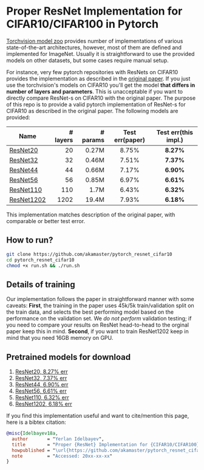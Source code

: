 # Proper ResNet Implementation for CIFAR10/CIFAR100 in Pytorch
[Torchvision model zoo](https://github.com/pytorch/vision/tree/master/torchvision/models) provides number of implementations of various state-of-the-art architectures, however, most of them are defined and implemented for ImageNet.
Usually it is straightforward to use the provided models on other datasets, but some cases require manual setup.

For instance, very few pytorch repositories with ResNets on CIFAR10 provides the implementation as described in the [original paper](https://arxiv.org/abs/1512.03385). If you just use the torchvision's models on CIFAR10 you'll get the model **that differs in number of layers and parameters**. This is unacceptable if you want to directly compare ResNet-s on CIFAR10 with the original paper.
The purpose of this repo is to provide a valid pytorch implementation of ResNet-s for CIFAR10 as described in the original paper. The following models are provided:

| Name      | # layers | # params| Test err(paper) | Test err(this impl.)|
|-----------|---------:|--------:|:-----------------:|:---------------------:|
|[ResNet20](https://github.com/akamaster/pytorch_resnet_cifar10/raw/master/pretrained_models/resnet20-12fca82f.th)   |    20    | 0.27M   | 8.75%| **8.27%**|
|[ResNet32](https://github.com/akamaster/pytorch_resnet_cifar10/raw/master/pretrained_models/resnet32-d509ac18.th)  |    32    | 0.46M   | 7.51%| **7.37%**|
|[ResNet44](https://github.com/akamaster/pytorch_resnet_cifar10/raw/master/pretrained_models/resnet44-014dd654.th)   |    44    | 0.66M   | 7.17%| **6.90%**|
|[ResNet56](https://github.com/akamaster/pytorch_resnet_cifar10/raw/master/pretrained_models/resnet56-4bfd9763.th)   |    56    | 0.85M   | 6.97%| **6.61%**|
|[ResNet110](https://github.com/akamaster/pytorch_resnet_cifar10/raw/master/pretrained_models/resnet110-1d1ed7c2.th)  |   110    |  1.7M   | 6.43%| **6.32%**|
|[ResNet1202](https://github.com/akamaster/pytorch_resnet_cifar10/raw/master/pretrained_models/resnet1202-f3b1deed.th) |  1202    | 19.4M   | 7.93%| **6.18%**|

This implementation matches description of the original paper, with comparable or better test error.

## How to run?
```bash
git clone https://github.com/akamaster/pytorch_resnet_cifar10
cd pytorch_resnet_cifar10
chmod +x run.sh && ./run.sh
```

## Details of training
Our implementation follows the paper in straightforward manner with some caveats: **First**, the training in the paper uses 45k/5k train/validation split on the train data, and selects the best performing model based on the performance on the validation set. We *do not perform* validation testing; if you need to compare your results on ResNet head-to-head to the orginal paper keep this in mind. **Second**, if you want to train ResNet1202 keep in mind that you need 16GB memory on GPU.

## Pretrained models for download
1. [ResNet20, 8.27% err](https://github.com/akamaster/pytorch_resnet_cifar10/raw/master/pretrained_models/resnet20.th)
2. [ResNet32, 7.37% err](https://github.com/akamaster/pytorch_resnet_cifar10/raw/master/pretrained_models/resnet32.th)
3. [ResNet44, 6.90% err](https://github.com/akamaster/pytorch_resnet_cifar10/raw/master/pretrained_models/resnet44.th)
4. [ResNet56, 6.61% err](https://github.com/akamaster/pytorch_resnet_cifar10/raw/master/pretrained_models/resnet56.th)
5. [ResNet110, 6.32% err](https://github.com/akamaster/pytorch_resnet_cifar10/raw/master/pretrained_models/resnet110.th)
6. [ResNet1202, 6.18% err](https://github.com/akamaster/pytorch_resnet_cifar10/raw/master/pretrained_models/resnet1202.th)

If you find this implementation useful and want to cite/mention this page, here is a bibtex citation:

```bibtex
@misc{Idelbayev18a,
  author       = "Yerlan Idelbayev",
  title        = "Proper {ResNet} Implementation for {CIFAR10/CIFAR100} in {PyTorch}",
  howpublished = "\url{https://github.com/akamaster/pytorch_resnet_cifar10}",
  note         = "Accessed: 20xx-xx-xx"
}

```